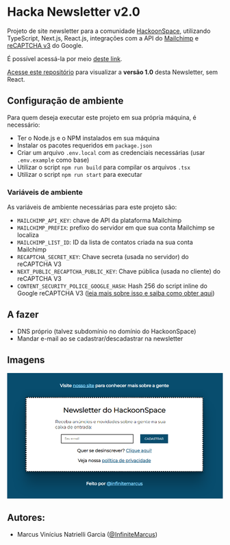 # Hacka Newsletter v2.0

Projeto de site newsletter para a comunidade [HackoonSpace](https://hackoonspace.com), utilizando TypeScript, Next.js, React.js, integrações com a API do [Mailchimp](https://mailchimp.com/pt-br/) e [reCAPTCHA v3](https://developers.google.com/recaptcha/docs/v3) do Google. 

É possível acessá-la por meio [deste link](https://hacka-newsletter-v2.vercel.app/).

[Acesse este repositório](https://github.com/hackoonspace/Hacka-Newsletter-v1) para visualizar a **versão 1.0** desta Newsletter, sem React.

## Configuração de ambiente

Para quem deseja executar este projeto em sua própria máquina, é necessário:
- Ter o Node.js e o NPM instalados em sua máquina
- Instalar os pacotes requeridos em `package.json`
- Criar um arquivo `.env.local` com as credenciais necessárias (usar `.env.example` como base)
- Utilizar o script `npm run build` para compilar os arquivos `.tsx`
- Utilizar o script `npm run start` para executar

### Variáveis de ambiente

As variáveis de ambiente necessárias para este projeto são:
- `MAILCHIMP_API_KEY`: chave de API da plataforma Mailchimp
- `MAILCHIMP_PREFIX`: prefixo do servidor em que sua conta Mailchimp se localiza
- `MAILCHIMP_LIST_ID`: ID da lista de contatos criada na sua conta Mailchimp
- `RECAPTCHA_SECRET_KEY`: Chave secreta (usada no servidor) do reCAPTCHA V3
- `NEXT_PUBLIC_RECAPTCHA_PUBLIC_KEY`: Chave pública (usada no cliente) do reCAPTCHA V3
- `CONTENT_SECURITY_POLICE_GOOGLE_HASH`: Hash 256 do script inline do Google reCAPTCHA V3 ([leia mais sobre isso e saiba como obter aqui](https://content-security-policy.com/hash/))

## A fazer

- DNS próprio (talvez subdomínio no domínio do HackoonSpace)
- Mandar e-mail ao se cadastrar/descadastrar na newsletter

## Imagens

![Página principal do site](https://github.com/hackoonspace/Hacka-Newsletter-v2/blob/main/docs/img1.png)

## Autores:
- Marcus Vinícius Natrielli Garcia ([@InfiniteMarcus](https://github.com/InfiniteMarcus))
